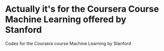 Actually it's for the Coursera Course Machine Learning offered by Stanford
================

Codes for the Coursera course Machine Learning by Stanford

